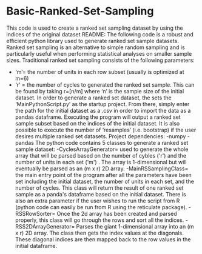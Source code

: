 # Basic-Ranked-Set-Sampling
This code is used to create a ranked set sampling dataset by using the indices of the original dataset
README:
The following code is a robust and efficient python library used to generate ranked set sample datasets. Ranked set sampling is an alternative to simple random sampling and is particularly useful when performing statistical analyses on smaller sample sizes. Traditional ranked set sampling consists of the following parameters:
-	‘m’= the number of units in each row subset (usually is optimized at m=6)
-	‘r’ = the number of cycles to generated the ranked set sample. This can be found by taking 
r=[n/m] where ‘n’ is the sample size of the initial dataset.
In order to generate a ranked set dataset, the sets the ‘MainPythonScript.py’ as the startup project. From there, simply enter the path for the initial dataset as a .csv in order to import the data as a pandas dataframe. Executing the program will output a ranked set sample subset based on the indices of the initial dataset. It is also possible to execute the number of ‘resamples’ (i.e. bootstrap) if the user desires multiple ranked set datasets. 
Project dependencies:
-numpy
-pandas
The python code contains 5 classes to generate a ranked set sample dataset: 
-CyclesArrayGenerator= used to generate the whole array that will be parsed based on the number of cybles ('r') and the number of units in each set ('m') . The array is 1-dimensional but will eventually be parsed as an (m x r) 2D array.
-MainRSSamplingClass= the main entry point of the program after all the parameters have been set including the initial dataset, the number of units in each set, and the number of cycles. This class will return the result of one ranked set sample as a panda's dataframe based on the initial dataset. There is also an extra parameter if the user wishes to run the script from R  (python code can easily be run from R using the reticulate package).
-RSSRowSorter= Once the 2d array has been created and parsed properly, this class will go through the rows and sort all the indices. 
-RSS2DArrayGenerator=  Parses the giant 1-dimensional array into an (m x r) 2D array. The class then gets the index values at the diagonals. These diagonal indices are then mapped back to the row values in the initial dataframe.
